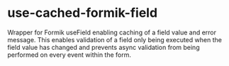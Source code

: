 # use-cached-formik-field
Wrapper for Formik useField enabling caching of a field value and error message. This enables validation of a field only being executed when the field value has changed and
prevents async validation from being performed on every event within the form.

  
